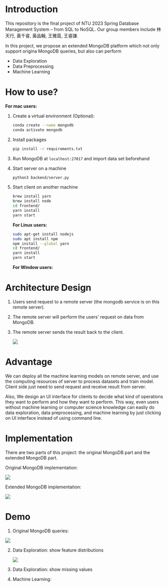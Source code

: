 # Introduction

This repository is the final project of NTU 2023 Spring Database Management System – from SQL to NoSQL. Our group members include 林天行, 黃千睿, 黃品翰, 王雅茵, 王睿謙.



In this project, we propose an extended MongoDB platform which not only support origina MongoDB queries, but also can perform 

- Data Exploration
- Data Preprocessing
- Machine Learning



# How to use?

**For mac users:**

1. Create a virtual environment (Optional):

   ```bash
   conda create --name mongodb
   conda activate mongodb
   ```

2. Install packages

   ```bash
   pip install -r requirements.txt
   ```

3. Run MongoDB at `localhost:27017` and import data set beforehand


4. Start server on a machine

   ```bash
   python3 backend/server.py
   ```

5. Start client on another machine

   ```bash
   brew install yarn
   brew install node
   cd frontend/
   yarn install
   yarn start
   ```

   **For Linux users:**
   ```bash
   sudo apt-get install nodejs
   sudo apt install npm
   npm install --global yarn
   cd frontend/
   yarn install
   yarn start
   ```

   **For Window users:**

# Architecture Design

1. Users send request to a remote server (the mongodb service is on this remote server).

2. The remote server will perform the users' request on data from MongoDB.

3. The remote server sends the result back to the client.

   ![](https://i.imgur.com/h5oVvvB.png)

# Advantage

We can deploy all the machine learning models on remote server, and use the computing resources of server to process datasets and train model. Client side just need to send request and receive result from server.

Also, We design an UI interface for clients to decide what kind of operations they want to perform and how they want to perform. This way, even users without machine learning or computer science knowledge can easliy do data exploration, data preprocessing, and machine learning by just clicking on UI interface instead of using command line.

# Implementation

There are two parts of this project: the original MongoDB part and the extended MongoDB part.

Original MongoDB implementation:

![](https://i.imgur.com/cVUGh1s.png)

Extended MongoDB implementation:

![](https://i.imgur.com/TscN7LG.png)

# Demo

1. Original MongoDB queries:

![](https://i.imgur.com/h1nAZlG.png)

2. Data Exploration: show feature distributions

   ![](https://i.imgur.com/PIhoNhi.png)

3. Data Exploration: show missing values

   

4. Machine Learning:
